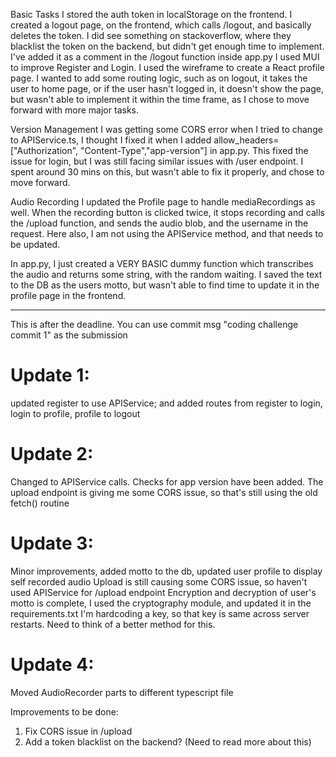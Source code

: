 Basic Tasks
I stored the auth token in localStorage on the frontend.
I created a logout page, on the frontend, which calls /logout, and basically deletes the token. 
I did see something on stackoverflow, where they blacklist the token on the backend, but didn't get enough time to implement. I've added it as a comment in the /logout function inside app.py
I used MUI to improve Register and Login. 
I used the wireframe to create a React profile page. I wanted to add some routing logic, such as on logout, it takes the user to home page, or if the user hasn't logged in, it doesn't show the page, but wasn't able to implement it within the time frame, as I chose to move forward with more major tasks.


Version Management 
I was getting some CORS error when I tried to change to APIService.ts, I thought I fixed it when I added allow_headers=["Authorization", "Content-Type","app-version"] in app.py. This fixed the issue for login, but I was still facing similar issues with /user endpoint. I spent around 30 mins on this, but wasn't able to fix it properly, and chose to move forward. 


Audio Recording
I updated the Profile page to handle mediaRecordings as well. When the recording button is clicked twice, it stops recording and calls the /upload function, and sends the audio blob, and the username in the request. Here also, I am not using the APIService method, and that needs to be updated. 

In app.py, I just created a VERY BASIC dummy function which transcribes the audio and returns some string, with the random waiting. I saved the text to the DB as the users motto, but wasn't able to find time to update it in the profile page in the frontend.


------------------------------------
This is after the deadline. You can use commit msg "coding challenge commit 1" as the submission

# Update 1: 
updated register to use APIService; and added routes from register to login, login to profile, profile to logout

# Update 2: 
Changed to APIService calls. Checks for app version have been added. The upload endpoint is giving me some CORS issue, so that's still using the old fetch() routine

# Update 3: 
Minor improvements, added motto to the db, updated user profile to display self recorded audio
Upload is still causing some CORS issue, so haven't used APIService for /upload endpoint
Encryption and decryption of user's motto is complete, I used the cryptography module, and updated it in the requirements.txt
I'm hardcoding a key, so that key is same across server restarts. Need to think of a better method for this.

# Update 4:

Moved AudioRecorder parts to different typescript file

Improvements to be done: 
1. Fix CORS issue in /upload
2. Add a token blacklist on the backend? (Need to read more about this)